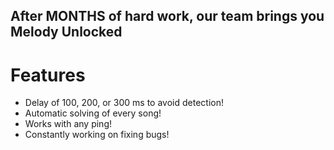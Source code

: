 ## After MONTHS of hard work, our team brings you Melody Unlocked

# Features
- Delay of 100, 200, or 300 ms to avoid detection!
- Automatic solving of every song!
- Works with any ping!
- Constantly working on fixing bugs!
